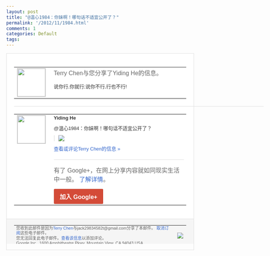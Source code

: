 ```yaml
---
layout: post
title: "@温心1984：你妹啊！哪句话不适宜公开了？"
permalink: '/2012/11/1984.html'
comments: 1
categories: Default
tags: 
---
```

<div style="border:solid 1px #dfdfdf;color:#686868;font:13px Arial"><div style="background-color:#fff;padding:20px;"><table cellpadding="0" cellspacing="0"><tr><td style="padding-right:15px;vertical-align:top"><a href="https://plus.google.com/_/notifications/emlink?emrecipient=110200756825219614165&amp;emid=CIDn1P_svLMCFUY4QAod-2MAAA&amp;path=%2F108643996575278738906&amp;dt=1352291121973&amp;uob=8"><img height="75" src="https://lh3.googleusercontent.com/-KKRGTyJ5Bl0/AAAAAAAAAAI/AAAAAAAAEEY/jllxqER5dCk/s75-c-k-a/photo.jpg" style="border:solid 1px #cccccc;" width="75"/></a></td><td style="width:578px;color:#333;font:13px Arial;vertical-align:top"><div style="color:#686868;font:16px Arial;padding-bottom:15px">Terry Chen与您分享了Yiding He的信息。</div><div style="padding-bottom:10px">说你行,你就行;说你不行,行也不行!</div></td></tr></table><div style="margin:20px 0;border-bottom:solid 1px #dfdfdf;width:670px"></div><table cellpadding="0" cellspacing="0"><tr><td style="padding-right:15px;vertical-align:top"><a href="https://plus.google.com/_/notifications/emlink?emrecipient=110200756825219614165&amp;emid=CIDn1P_svLMCFUY4QAod-2MAAA&amp;path=%2F112702840521030751111&amp;dt=1352291121973&amp;uob=8"><img height="75" src="https://lh5.googleusercontent.com/-vTBAwqnoDpg/AAAAAAAAAAI/AAAAAAAANAY/1lt33UKibQA/s75-c-k-a/photo.jpg" style="border:solid 1px #cccccc;" width="75"/></a></td><td style="width:578px;color:#333;font:13px Arial;vertical-align:top"><div style="font-weight:bold;padding-bottom:10px">Yiding He</div><div style="padding-bottom:10px">@温心1984：你妹啊！哪句话不适宜公开<wbr/>了？</div><div style="margin-bottom:10px;padding-left:10px; border-left:2px solid #EAEAEA"><span style="margin-right:5px"><a href="https://plus.google.com/_/notifications/emlink?emrecipient=110200756825219614165&amp;emid=CIDn1P_svLMCFUY4QAod-2MAAA&amp;path=%2F108643996575278738906%2Fposts%2FFDC6y2UaSaG%3Fgpinv%3DAMIXal_sRY3NLMVS8hOfOLAApku1syNggHPj8fjzr9NDhD4vP6eaB16pTMdp9OZJZN3SwVHHhCCGQ28Vfb8TsIgd86AGeZFnrPA2oATYEemWbq4ZImWELD4&amp;dt=1352291121973&amp;uob=8" style="color:#3366CC;text-decoration:none;"><img border="0" src="https://lh3.googleusercontent.com/-lr9Bu-UmE9c/UJpRFllyGgI/AAAAAAAASPI/-WojpjRg-zU/h120/6b592247gw1dympnjx8epj.jpg" style="max-height:200px;max-width:275px"/></a></span></div><a href="https://plus.google.com/_/notifications/emlink?emrecipient=110200756825219614165&amp;emid=CIDn1P_svLMCFUY4QAod-2MAAA&amp;path=%2F108643996575278738906%2Fposts%2FFDC6y2UaSaG%3Fgpinv%3DAMIXal_sRY3NLMVS8hOfOLAApku1syNggHPj8fjzr9NDhD4vP6eaB16pTMdp9OZJZN3SwVHHhCCGQ28Vfb8TsIgd86AGeZFnrPA2oATYEemWbq4ZImWELD4&amp;dt=1352291121973&amp;uob=8" style="color:#3366CC;text-decoration:none">查看或评论Terry Chen的信息 »</a><div style="margin-top:20px;border-top:solid 1px #dfdfdf"><div style="padding:15px 0;color:#686868;font:16px Arial">有了 Google+，在网上分享内容就如同现实生活中一般。 <a href="http://www.google.com/+/learnmore/" style="color:#3366CC;text-decoration:none">了解详情</a>。</div><a href="https://plus.google.com/_/notifications/emlink?emrecipient=110200756825219614165&amp;emid=CIDn1P_svLMCFUY4QAod-2MAAA&amp;path=%2F%3Fgpinv%3DAMIXal_sRY3NLMVS8hOfOLAApku1syNggHPj8fjzr9NDhD4vP6eaB16pTMdp9OZJZN3SwVHHhCCGQ28Vfb8TsIgd86AGeZFnrPA2oATYEemWbq4ZImWELD4&amp;dt=1352291121973&amp;uob=8" style="display:inline-block;padding:7px 15px;background-color:#d44b38; color:#fff;font-size:16px; font-weight:bold;border-radius:2px;-webkit-border-radius:2px; -moz-border-radius:2px;border:solid 1px #c43b28; white-space:nowrap;text-decoration:none">加入 Google+</a></div></td></tr></table></div><div style="border-top:solid 1px #dfdfdf;padding:0 20px; background-color:#f5f5f5"><table cellpadding="0" cellspacing="0" style="height:50px"><tbody><tr><td style="vertical-align:middle;width:100%; color:#636363;font:11px Arial; line-height:120%">您收到此邮件是因为<a href="https://plus.google.com/_/notifications/emlink?emrecipient=110200756825219614165&amp;emid=CIDn1P_svLMCFUY4QAod-2MAAA&amp;path=%2F108643996575278738906%3Fgpinv%3DAMIXal_sRY3NLMVS8hOfOLAApku1syNggHPj8fjzr9NDhD4vP6eaB16pTMdp9OZJZN3SwVHHhCCGQ28Vfb8TsIgd86AGeZFnrPA2oATYEemWbq4ZImWELD4&amp;dt=1352291121973&amp;uob=8" style="color:#3366CC;text-decoration:none">Terry Chen</a>与jack29834582t@gmail.com分享了本邮件。 <a href="https://plus.google.com/_/notifications/emlink?emrecipient=110200756825219614165&amp;emid=CIDn1P_svLMCFUY4QAod-2MAAA&amp;path=%2F_%2Fnonplus%2Femailsettings%3Fgpinv%3DAMIXal_sRY3NLMVS8hOfOLAApku1syNggHPj8fjzr9NDhD4vP6eaB16pTMdp9OZJZN3SwVHHhCCGQ28Vfb8TsIgd86AGeZFnrPA2oATYEemWbq4ZImWELD4%26est%3DADH5u8Vg6dlPl5Y0j7kINeoNIpC2QOPdyZhFW27_eYvkx1stvRU4ko_7kpcW_ISOCyMUYR4QrKMNqENLIEgGv324QTS6n7eh9jvcWIrnUII0M1Oeb2xkNgXfGkOke96SG74hMP_pJfsc59dzEL0OXi0kzuw7cymchw&amp;dt=1352291121973&amp;uob=8" style="color:#3366CC;text-decoration:none">取消订阅</a>这些电子邮件。<br/>您无法回复此电子邮件。<a href="https://plus.google.com/_/notifications/emlink?emrecipient=110200756825219614165&amp;emid=CIDn1P_svLMCFUY4QAod-2MAAA&amp;path=%2F108643996575278738906%2Fposts%2FFDC6y2UaSaG%3Fgpinv%3DAMIXal_sRY3NLMVS8hOfOLAApku1syNggHPj8fjzr9NDhD4vP6eaB16pTMdp9OZJZN3SwVHHhCCGQ28Vfb8TsIgd86AGeZFnrPA2oATYEemWbq4ZImWELD4&amp;dt=1352291121973&amp;uob=8" style="color:#3366CC;text-decoration:none">查看该信息</a>以添加评论。<br/>Google Inc., 1600 Amphitheatre Pkwy, Mountain View, CA 94043 USA<br/></td><td><img src="https://ssl.gstatic.com/s2/oz/images/notifications/logo/google-plus-6617a72bb36cc548861652780c9e6ff1.png"/></td></tr></tbody></table></div></div>